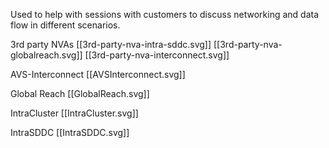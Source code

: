 Used to help with sessions with customers to discuss networking and data flow in different scenarios.

3rd party NVAs
[[3rd-party-nva-intra-sddc.svg]]
[[3rd-party-nva-globalreach.svg]]
[[3rd-party-nva-interconnect.svg]]

AVS-Interconnect
[[AVSInterconnect.svg]]

Global Reach
[[GlobalReach.svg]]

IntraCluster
[[IntraCluster.svg]]

IntraSDDC
[[IntraSDDC.svg]]

